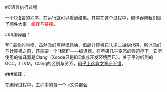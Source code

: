 #C语言执行过程

一个C语言的程序，在运行就可以看到结果。其实在这个过程中，编译器帮我们做了两件大事：<font color=red>编译</font>与<font color=red>链接</font>。

###编译器：

写C语言的时候，虽然我们写得很畅快，但是计算机只认识二进制代码，所以我们与计算机之前，还需要一个“翻译”——编译器。在苹果几乎变态的强迫症下，它所使用的编译器是Clang（Xcode只是IDE集成开发环境而已）。关于平时听到的GCC，LLVM，Clang的区别与关系，[知乎上这篇文章还不错](http://www.zhihu.com/question/20039402)。

###编译：

在编译过程中，工程中的每一个.c文件都会
